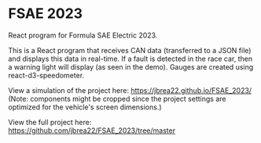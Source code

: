 # FSAE 2023
React program for Formula SAE Electric 2023.

This is a React program that receives CAN data (transferred to a JSON file) and displays this data in real-time. If a fault is detected in the race car, then a warning light will display (as seen in the demo). Gauges are created using react-d3-speedometer.

View a simulation of the project here: https://jbrea22.github.io/FSAE_2023/
(Note: components might be cropped since the project settings are optimized for the vehicle's screen dimensions.)

View the full project here: https://github.com/jbrea22/FSAE_2023/tree/master
